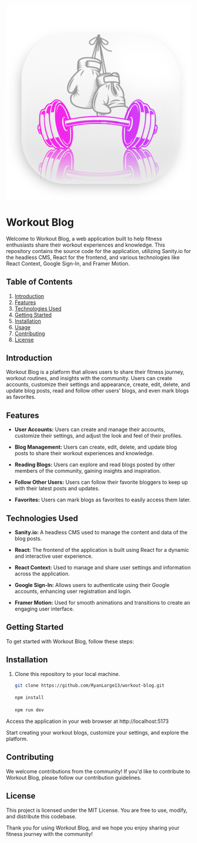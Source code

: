 <img src="./frontend/public/faviconIcon.svg" alt="Workout Blog icon" />

# Workout Blog

Welcome to Workout Blog, a web application built to help fitness enthusiasts share their workout experiences and knowledge. This repository contains the source code for the application, utilizing Sanity.io for the headless CMS, React for the frontend, and various technologies like React Context, Google Sign-In, and Framer Motion.

## Table of Contents

1. [Introduction](#introduction)
2. [Features](#features)
3. [Technologies Used](#technologies-used)
4. [Getting Started](#getting-started)
5. [Installation](#installation)
6. [Usage](#usage)
7. [Contributing](#contributing)
8. [License](#license)

## Introduction

Workout Blog is a platform that allows users to share their fitness journey, workout routines, and insights with the community. Users can create accounts, customize their settings and appearance, create, edit, delete, and update blog posts, read and follow other users' blogs, and even mark blogs as favorites.

## Features

- **User Accounts:** Users can create and manage their accounts, customize their settings, and adjust the look and feel of their profiles.

- **Blog Management:** Users can create, edit, delete, and update blog posts to share their workout experiences and knowledge.

- **Reading Blogs:** Users can explore and read blogs posted by other members of the community, gaining insights and inspiration.

- **Follow Other Users:** Users can follow their favorite bloggers to keep up with their latest posts and updates.

- **Favorites:** Users can mark blogs as favorites to easily access them later.

## Technologies Used

- **Sanity.io:** A headless CMS used to manage the content and data of the blog posts.

- **React:** The frontend of the application is built using React for a dynamic and interactive user experience.

- **React Context:** Used to manage and share user settings and information across the application.

- **Google Sign-In:** Allows users to authenticate using their Google accounts, enhancing user registration and login.

- **Framer Motion:** Used for smooth animations and transitions to create an engaging user interface.

## Getting Started

To get started with Workout Blog, follow these steps:

## Installation

1. Clone this repository to your local machine.

   ```bash
   git clone https://github.com/RyanLarge13/workout-blog.git

   npm install

   npm run dev
   ```

Access the application in your web browser at http://localhost:5173

Start creating your workout blogs, customize your settings, and explore the platform.

## Contributing

We welcome contributions from the community! If you'd like to contribute to Workout Blog, please follow our contribution guidelines.

## License

This project is licensed under the MIT License. You are free to use, modify, and distribute this codebase.

Thank you for using Workout Blog, and we hope you enjoy sharing your fitness journey with the community!
